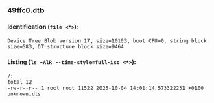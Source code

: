 ### 49ffc0.dtb
#### Identification (`file <*>`):
```
Device Tree Blob version 17, size=10103, boot CPU=0, string block size=583, DT structure block size=9464
```
#### Listing (`ls -AlR --time-style=full-iso <*>`):
```
/:
total 12
-rw-r--r-- 1 root root 11522 2025-10-04 14:01:14.573322231 +0100 unknown.dts
```

